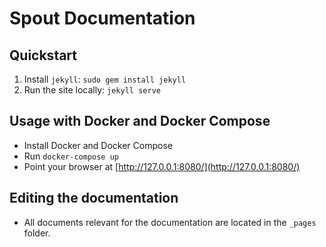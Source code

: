 # Spout Documentation

## Quickstart

1. Install `jekyll`: `sudo gem install jekyll`
2. Run the site locally: `jekyll serve`

## Usage with Docker and Docker Compose

* Install Docker and Docker Compose
* Run ```docker-compose up```
* Point your browser at [http://127.0.0.1:8080/](http://127.0.0.1:8080/)

## Editing the documentation

* All documents relevant for the documentation are located in the ```_pages``` folder. 

